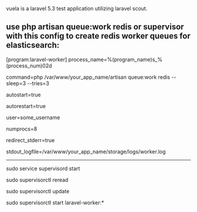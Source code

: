 vuela is a laravel 5.3 test application utilizing laravel scout.

use **php artisan queue:work redis** or supervisor 
with this config to create redis worker queues for elasticsearch:
---
[program:laravel-worker]
process_name=%(program_name)s_%(process_num)02d

command=php /var/www/your_app_name/artisan queue:work redis --sleep=3 --tries=3

autostart=true

autorestart=true

user=some_username

numprocs=8

redirect_stderr=true

stdout_logfile=/var/www/your_app_name/storage/logs/worker.log

---

sudo service supervisord start

sudo supervisorctl reread

sudo supervisorctl update

sudo supervisorctl start laravel-worker:*